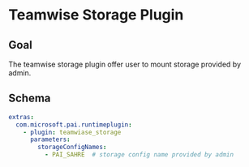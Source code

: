 # Teamwise Storage Plugin

## Goal
The teamwise storage plugin offer user to mount storage provided by admin.

## Schema
```yaml
extras:
  com.microsoft.pai.runtimeplugin:
    - plugin: teamwiase_storage
      parameters:
        storageConfigNames:
          - PAI_SAHRE  # storage config name provided by admin
```